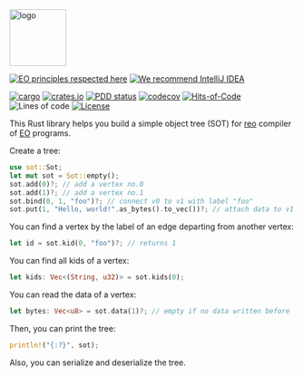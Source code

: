 <img alt="logo" src="https://www.objectionary.com/cactus.svg" height="100px" />

[![EO principles respected here](https://www.elegantobjects.org/badge.svg)](https://www.elegantobjects.org)
[![We recommend IntelliJ IDEA](https://www.elegantobjects.org/intellij-idea.svg)](https://www.jetbrains.com/idea/)

[![cargo](https://github.com/objectionary/sot/actions/workflows/cargo.yml/badge.svg)](https://github.com/objectionary/sot/actions/workflows/cargo.yml)
[![crates.io](https://img.shields.io/crates/v/sot.svg)](https://crates.io/crates/sot)
[![PDD status](http://www.0pdd.com/svg?name=objectionary/sot)](http://www.0pdd.com/p?name=objectionary/sot)
[![codecov](https://codecov.io/gh/objectionary/sot/branch/master/graph/badge.svg)](https://codecov.io/gh/objectionary/sot)
[![Hits-of-Code](https://hitsofcode.com/github/objectionary/sot)](https://hitsofcode.com/view/github/objectionary/sot)
![Lines of code](https://img.shields.io/tokei/lines/github/objectionary/sot)
[![License](https://img.shields.io/badge/license-MIT-green.svg)](https://github.com/objectionary/sot/blob/master/LICENSE.txt)

This Rust library helps you build a simple object tree (SOT) for
[reo](https://github.com/objectionary/reo) compiler of
[EO](https://www.eolang.org) programs.

Create a tree:

```rust
use sot::Sot;
let mut sot = Sot::empty();
sot.add(0)?; // add a vertex no.0
sot.add(1)?; // add a vertex no.1
sot.bind(0, 1, "foo")?; // connect v0 to v1 with label "foo"
sot.put(1, "Hello, world!".as_bytes().to_vec())?; // attach data to v1
```

You can find a vertex by the label of an edge departing from another vertex:

```rust
let id = sot.kid(0, "foo")?; // returns 1
```

You can find all kids of a vertex:

```rust
let kids: Vec<(String, u32)> = sot.kids(0);
```

You can read the data of a vertex:

```rust
let bytes: Vec<u8> = sot.data(1)?; // empty if no data written before
```

Then, you can print the tree:

```rust
println!("{:?}", sot);
```

Also, you can serialize and deserialize the tree.
